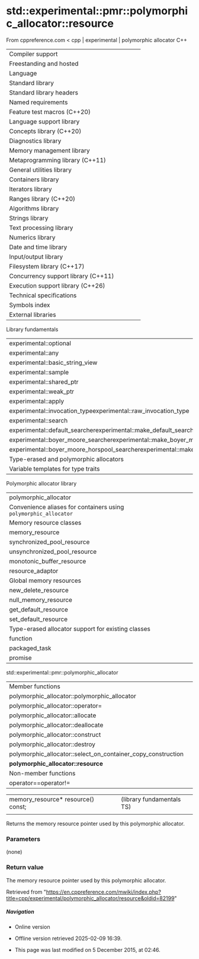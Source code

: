 # std::experimental::pmr::polymorphic_allocator<T>::resource

From cppreference.com
< cpp‎ | experimental‎ | polymorphic allocator
C++

|  |  |  |  |  |
| --- | --- | --- | --- | --- |
| Compiler support | | | | |
| Freestanding and hosted | | | | |
| Language | | | | |
| Standard library | | | | |
| Standard library headers | | | | |
| Named requirements | | | | |
| Feature test macros (C++20) | | | | |
| Language support library | | | | |
| Concepts library (C++20) | | | | |
| Diagnostics library | | | | |
| Memory management library | | | | |
| Metaprogramming library (C++11) | | | | |
| General utilities library | | | | |
| Containers library | | | | |
| Iterators library | | | | |
| Ranges library (C++20) | | | | |
| Algorithms library | | | | |
| Strings library | | | | |
| Text processing library | | | | |
| Numerics library | | | | |
| Date and time library | | | | |
| Input/output library | | | | |
| Filesystem library (C++17) | | | | |
| Concurrency support library (C++11) | | | | |
| Execution support library (C++26) | | | | |
| Technical specifications | | | | |
| Symbols index | | | | |
| External libraries | | | | |

Library fundamentals

|  |  |  |  |  |
| --- | --- | --- | --- | --- |
| experimental::optional | | | | |
| experimental::any | | | | |
| experimental::basic_string_view | | | | |
| experimental::sample | | | | |
| experimental::shared_ptr | | | | |
| experimental::weak_ptr | | | | |
| experimental::apply | | | | |
| experimental::invocation_typeexperimental::raw_invocation_type | | | | |
| experimental::search | | | | |
| experimental::default_searcherexperimental::make_default_searcher | | | | |
| experimental::boyer_moore_searcherexperimental::make_boyer_moore_searcher | | | | |
| experimental::boyer_moore_horspool_searcherexperimental::make_boyer_moore_horspool_searcher | | | | |
| Type-erased and polymorphic allocators | | | | |
| Variable templates for type traits | | | | |

Polymorphic allocator library

|  |  |  |  |  |
| --- | --- | --- | --- | --- |
| polymorphic_allocator | | | | |
| Convenience aliases for containers using `polymorphic_allocator` | | | | |
| Memory resource classes | | | | |
| memory_resource | | | | |
| synchronized_pool_resource | | | | |
| unsynchronized_pool_resource | | | | |
| monotonic_buffer_resource | | | | |
| resource_adaptor | | | | |
| Global memory resources | | | | |
| new_delete_resource | | | | |
| null_memory_resource | | | | |
| get_default_resource | | | | |
| set_default_resource | | | | |
| Type-erased allocator support for existing classes | | | | |
| function | | | | |
| packaged_task | | | | |
| promise | | | | |

std::experimental::pmr::polymorphic_allocator

|  |  |  |  |  |
| --- | --- | --- | --- | --- |
| Member functions | | | | |
| polymorphic_allocator::polymorphic_allocator | | | | |
| polymorphic_allocator::operator= | | | | |
| polymorphic_allocator::allocate | | | | |
| polymorphic_allocator::deallocate | | | | |
| polymorphic_allocator::construct | | | | |
| polymorphic_allocator::destroy | | | | |
| polymorphic_allocator::select_on_container_copy_construction | | | | |
| ****polymorphic_allocator::resource**** | | | | |
| Non-member functions | | | | |
| operator==operator!= | | | | |

|  |  |  |
| --- | --- | --- |
| memory_resource\* resource() const; |  | (library fundamentals TS) |
|  |  |  |

Returns the memory resource pointer used by this polymorphic allocator.

### Parameters

(none)

### Return value

The memory resource pointer used by this polymorphic allocator.

Retrieved from "<https://en.cppreference.com/mwiki/index.php?title=cpp/experimental/polymorphic_allocator/resource&oldid=82199>"

##### Navigation

- Online version
- Offline version retrieved 2025-02-09 16:39.

- This page was last modified on 5 December 2015, at 02:46.